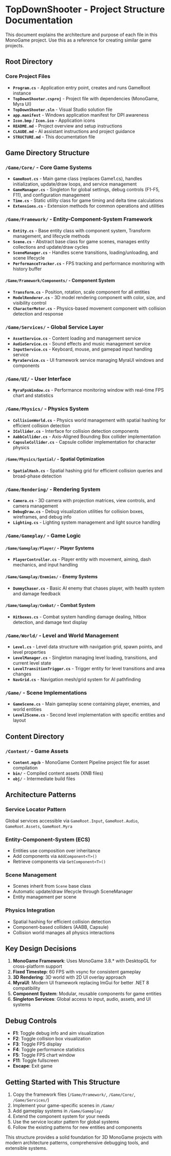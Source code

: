 # TopDownShooter - Project Structure Documentation

This document explains the architecture and purpose of each file in this MonoGame project. Use this as a reference for creating similar game projects.

## Root Directory

### Core Project Files

- **`Program.cs`** - Application entry point, creates and runs GameRoot instance
- **`TopDownShooter.csproj`** - Project file with dependencies (MonoGame, Myra UI)
- **`TopDownShooter.sln`** - Visual Studio solution file
- **`app.manifest`** - Windows application manifest for DPI awareness
- **`Icon.bmp`** / **`Icon.ico`** - Application icons
- **`README.md`** - Project overview and setup instructions
- **`CLAUDE.md`** - AI assistant instructions and project guidance
- **`STRUCTURE.md`** - This documentation file

## Game Directory Structure

### `/Game/Core/` - Core Game Systems

- **`GameRoot.cs`** - Main game class (replaces Game1.cs), handles initialization, update/draw loops, and service management
- **`GameManager.cs`** - Singleton for global settings, debug controls (F1-F5, F11), and configuration management
- **`Time.cs`** - Static utility class for game timing and delta time calculations
- **`Extensions.cs`** - Extension methods for common operations and utilities

### `/Game/Framework/` - Entity-Component-System Framework

- **`Entity.cs`** - Base entity class with component system, Transform management, and lifecycle methods
- **`Scene.cs`** - Abstract base class for game scenes, manages entity collections and update/draw cycles
- **`SceneManager.cs`** - Handles scene transitions, loading/unloading, and scene lifecycle
- **`PerformanceTracker.cs`** - FPS tracking and performance monitoring with history buffer

#### `/Game/Framework/Components/` - Component System

- **`Transform.cs`** - Position, rotation, scale component for all entities
- **`ModelRenderer.cs`** - 3D model rendering component with color, size, and visibility control
- **`CharacterMotor.cs`** - Physics-based movement component with collision detection and response

### `/Game/Services/` - Global Service Layer

- **`AssetService.cs`** - Content loading and management service
- **`AudioService.cs`** - Sound effects and music management service
- **`InputService.cs`** - Keyboard, mouse, and gamepad input handling service
- **`MyraService.cs`** - UI framework service managing MyraUI windows and components

### `/Game/UI/` - User Interface

- **`MyraFpsWindow.cs`** - Performance monitoring window with real-time FPS chart and statistics

### `/Game/Physics/` - Physics System

- **`CollisionWorld.cs`** - Physics world management with spatial hashing for efficient collision detection
- **`ICollider.cs`** - Interface for collision detection components
- **`AabbCollider.cs`** - Axis-Aligned Bounding Box collider implementation
- **`CapsuleCollider.cs`** - Capsule collider implementation for character physics

#### `/Game/Physics/Spatial/` - Spatial Optimization

- **`SpatialHash.cs`** - Spatial hashing grid for efficient collision queries and broad-phase detection

### `/Game/Rendering/` - Rendering System

- **`Camera.cs`** - 3D camera with projection matrices, view controls, and camera management
- **`DebugDraw.cs`** - Debug visualization utilities for collision boxes, wireframes, and debug info
- **`Lighting.cs`** - Lighting system management and light source handling

### `/Game/Gameplay/` - Game Logic

#### `/Game/Gameplay/Player/` - Player Systems

- **`PlayerController.cs`** - Player entity with movement, aiming, dash mechanics, and input handling

#### `/Game/Gameplay/Enemies/` - Enemy Systems

- **`DummyChaser.cs`** - Basic AI enemy that chases player, with health system and damage feedback

#### `/Game/Gameplay/Combat/` - Combat System

- **`Hitboxes.cs`** - Combat system handling damage dealing, hitbox detection, and damage text display

### `/Game/World/` - Level and World Management

- **`Level.cs`** - Level data structure with navigation grid, spawn points, and level properties
- **`LevelManager.cs`** - Singleton managing level loading, transitions, and current level state
- **`LevelTransitionTrigger.cs`** - Trigger entity for level transitions and area changes
- **`NavGrid.cs`** - Navigation mesh/grid system for AI pathfinding

### `/Game/` - Scene Implementations

- **`GameScene.cs`** - Main gameplay scene containing player, enemies, and world entities
- **`Level2Scene.cs`** - Second level implementation with specific entities and layout

## Content Directory

### `/Content/` - Game Assets

- **`Content.mgcb`** - MonoGame Content Pipeline project file for asset compilation
- **`bin/`** - Compiled content assets (XNB files)
- **`obj/`** - Intermediate build files

## Architecture Patterns

### Service Locator Pattern

Global services accessible via `GameRoot.Input`, `GameRoot.Audio`, `GameRoot.Assets`, `GameRoot.Myra`

### Entity-Component-System (ECS)

- Entities use composition over inheritance
- Add components via `AddComponent<T>()`
- Retrieve components via `GetComponent<T>()`

### Scene Management

- Scenes inherit from `Scene` base class
- Automatic update/draw lifecycle through SceneManager
- Entity management per scene

### Physics Integration

- Spatial hashing for efficient collision detection
- Component-based colliders (AABB, Capsule)
- Collision world manages all physics interactions

## Key Design Decisions

1. **MonoGame Framework**: Uses MonoGame 3.8.\* with DesktopGL for cross-platform support
2. **Fixed Timestep**: 60 FPS with vsync for consistent gameplay
3. **3D Rendering**: 3D world with 2D UI overlay approach
4. **MyraUI**: Modern UI framework replacing ImGui for better .NET 8 compatibility
5. **Component System**: Modular, reusable components for game entities
6. **Singleton Services**: Global access to input, audio, assets, and UI systems

## Debug Controls

- **F1**: Toggle debug info and aim visualization
- **F2**: Toggle collision box visualization
- **F3**: Toggle FPS display
- **F4**: Toggle performance statistics
- **F5**: Toggle FPS chart window
- **F11**: Toggle fullscreen
- **Escape**: Exit game

## Getting Started with This Structure

1. Copy the framework files (`/Game/Framework/`, `/Game/Core/`, `/Game/Services/`)
2. Implement your game-specific scenes in `/Game/`
3. Add gameplay systems in `/Game/Gameplay/`
4. Extend the component system for your needs
5. Use the service locator pattern for global systems
6. Follow the existing patterns for new entities and components

This structure provides a solid foundation for 3D MonoGame projects with modern architecture patterns, comprehensive debugging tools, and extensible systems.
